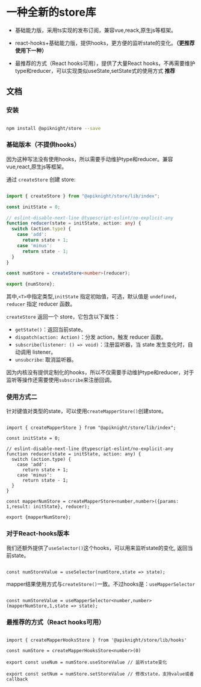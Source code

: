 # 一种全新的store库

- 基础能力版，采用ts实现的发布订阅，兼容vue,reack,原生js等框架。

- react-hooks+基础能力版，提供hooks，更方便的监听state的变化。**（更推荐使用下一种）**

- 最推荐的方式（React hooks可用），提供了大量React hooks，不再需要维护type和reducer，可以实现类似useState,setState式的使用方式 **推荐**

## 文档

### 安装

```bash

npm install @apiknight/store --save

```

### 基础版本（不提供hooks）

因为这种写法没有使用hooks，所以需要手动维护type和reducer。兼容vue,react,原生js等框架。

通过 `createStore` 创建 store:

```ts

import { createStore } from "@apiknight/store/lib/index";

const initState = 0;

// eslint-disable-next-line @typescript-eslint/no-explicit-any
function reducer(state = initState, action: any) {
  switch (action.type) {
    case 'add':
      return state + 1;
    case 'minus':
      return state - 1;
  }
}

const numStore = createStore<number>(reducer);

export {numStore};

```

其中,`<T>`中指定类型,`initState` 指定初始值，可选，默认值是 `undefined`，`reducer` 指定 reducer 函数。

`createStore` 返回一个 store，它包含以下属性：

- `getState()`：返回当前state。
- `dispatch(action: Action)`：分发 action，触发 reducer 函数。
- `subscribe(listener: () => void)`：注册监听器，当 state 发生变化时，自动调用 listener。
- `unsubcribe`: 取消监听器。

因为内核没有提供定制化的hooks，所以不仅需要手动维护type和reducer，对于监听等操作还需要使用`subscribe`来注册回调。


### 使用方式二

针对键值对类型的state，可以使用`createMapperStore()`创建store。

```tsx

import { createMapperStore } from "@apiknight/store/lib/index";

const initState = 0;

// eslint-disable-next-line @typescript-eslint/no-explicit-any
function reducer(state = initState, action: any) {
  switch (action.type) {
    case 'add':
      return state + 1;
    case 'minus':
      return state - 1;
  }
}

const mapperNumStore = createMapperStore<number,number>({params: 1,result: initState}, reducer);

export {mapperNumStore};

```

### 对于React-hooks版本


我们还额外提供了`useSelector()`这个hooks，可以用来监听state的变化, 返回当前state。

```tsx

const numStoreValue = useSelector(numStore,state => state);

```

mapper结果使用方式与`createStore()`一致。不过hooks是：`useMapperSelector`

```tsx

const numStoreValue = useMapperSelector<number,number>(mapperNumStore,1,state => state);

```

### 最推荐的方式（React hooks可用）

```tsx

import { createMapperHooksStore } from '@apiknight/store/lib/hooks'

const numStore = createMapperHooksStore<number>(0)

export const useNum = numStore.useStoreValue // 监听state变化

export const setNum = numStore.setStoreValue // 修改state，支持value或者callback

```